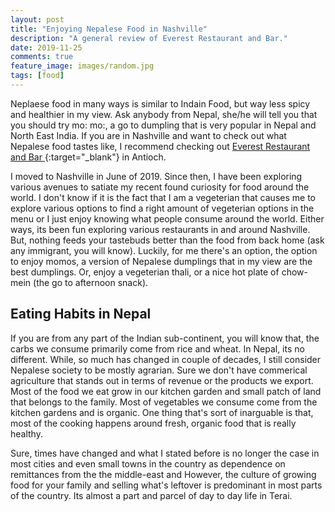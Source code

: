 ```yaml
---
layout: post
title: "Enjoying Nepalese Food in Nashville"
description: "A general review of Everest Restaurant and Bar."
date: 2019-11-25
comments: true
feature_image: images/random.jpg
tags: [food]
---
```


Neplaese food in many ways is similar to Indain Food, but way less spicy and healthier in my view. Ask anybody from Nepal, she/he will tell you that you should try mo: mo:, a go to dumpling that is very popular in Nepal and North East India. If you are in Nashville and want to check out what Nepalese food tastes like, I recommend checking out [Everest Restaurant and Bar
](https://www.everestrestaurantandbar.com/){:target="_blank"} in Antioch.

<!--more-->

I moved to Nashville in June of 2019. Since then, I have been exploring various avenues to satiate my recent found curiosity for food around the world. I don't know if it is the fact that I am a vegeterian that causes me to explore various options to find a right amount of vegeterian options in the menu or I just enjoy knowing what people consume around the world. Either ways, its been fun exploring various restaurants in and around Nashville. But, nothing feeds your tastebuds better than the food from back home (ask any immigrant, you will know). Luckily, for me there's an option, the option to enjoy momos, a version of Nepalese dumplings that in my view are the best dumplings. Or, enjoy a vegeterian thali, or a nice hot plate of chow-mein (the go to afternoon snack). 

## Eating Habits in Nepal
If you are from any part of the Indian sub-continent, you will know that, the carbs we consume primarily come from rice and wheat. In Nepal, its no different. While, so much has changed in couple of decades, I still consider Nepalese society to be mostly agrarian. Sure we don't have commerical agriculture that stands out in terms of revenue or the products we export. Most of the food we eat grow in our kitchen garden and small patch of land that belongs to the family. Most of vegetables we consume come from the kitchen gardens and is organic. One thing that's sort of inarguable is that, most of the cooking happens around fresh, organic food that is really healthy.

Sure, times have changed and what I stated before is no longer the case in most cities and even small towns in the country as dependence on remittances from the the middle-east and  However, the culture of growing food for your family and selling what's leftover is predominant in most parts of the country. Its almost a part and parcel of day to day life in Terai.

